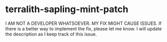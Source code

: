 # terralith-sapling-mint-patch
I AM NOT A DEVELOPER WHATSOEVER. MY FIX MIGHT CAUSE ISSUES. If there is a better way to implement the fix, please let me know. I will update the description as I keep track of this issue.
